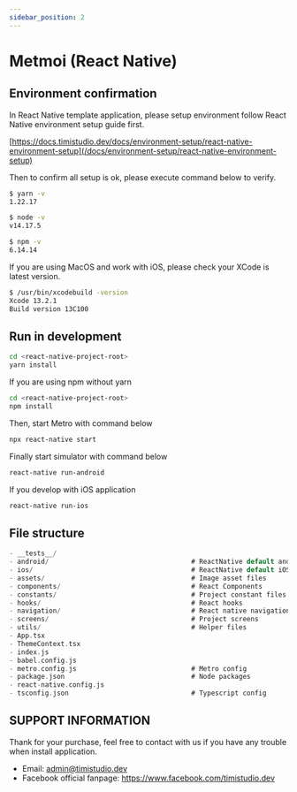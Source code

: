 ```yaml
---
sidebar_position: 2
---
```


# Metmoi (React Native)

## Environment confirmation

In React Native template application, please setup environment follow React Native environment setup guide first.

[https://docs.timistudio.dev/docs/environment-setup/react-native-environment-setup](/docs/environment-setup/react-native-environment-setup)

Then to confirm all setup is ok, please execute command below to verify.

```bash
$ yarn -v
1.22.17

$ node -v
v14.17.5

$ npm -v
6.14.14
```

If you are using MacOS and work with iOS, please check your XCode is latest version.

```bash
$ /usr/bin/xcodebuild -version
Xcode 13.2.1
Build version 13C100
```

## Run in development

```bash
cd <react-native-project-root>
yarn install
```

If you are using npm without yarn

```bash
cd <react-native-project-root>
npm install
```

Then, start Metro with command below

```bash
npx react-native start
```

Finally start simulator with command below

```bash
react-native run-android
```

If you develop with iOS application

```bash
react-native run-ios
```

## File structure

```c
- __tests__/
- android/                                    # ReactNative default android files
- ios/                                        # ReactNative default iOS files
- assets/                                     # Image asset files
- components/                                 # React Components
- constants/                                  # Project constant files
- hooks/                                      # React hooks
- navigation/                                 # React native navigation
- screens/                                    # Project screens
- utils/                                      # Helper files
- App.tsx
- ThemeContext.tsx
- index.js
- babel.config.js
- metro.config.js                             # Metro config
- package.json                                # Node packages
- react-native.config.js
- tsconfig.json                               # Typescript config
```

## SUPPORT INFORMATION

Thank for your purchase, feel free to contact with us if you have any trouble when install application.

- Email: admin@timistudio.dev
- Facebook official fanpage: <https://www.facebook.com/timistudio.dev>
